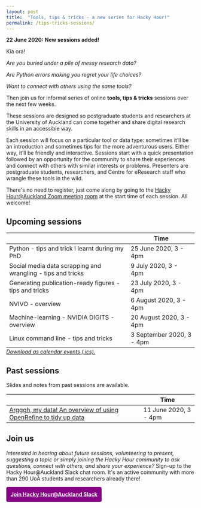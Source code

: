 ```yaml
---
layout: post
title:  "Tools, tips & tricks - a new series for Hacky Hour!"
permalink: /tips-tricks-sessions/
---
```


**22 June 2020: New sessions added!**

Kia ora!

*Are you buried under a pile of messy research data?*

*Are Python errors making you regret your life choices?*

*Want to connect with others using the same tools?*

Then join us for informal series of online **tools, tips & tricks** sessions over the next few weeks.

These sessions are designed so postgraduate students and researchers at the University of Auckland can come together and share digital research skills in an accessible way.

Each session will focus on a particular tool or data type: sometimes it’ll be an introduction and sometimes tips for the more adventurous users. Either way, it’ll be friendly and interactive. Sessions start with a quick presentation followed by an opportunity for the community to share their experiences and connect with others with similar interests or problems. Presenters are postgraduate students, researchers, and Centre for eResearch staff who wrangle these tools in the wild. 

There's no need to register, just come along by going to the [Hacky Hour@Auckland Zoom meeting room](https://auckland.zoom.us/j/9328250646) at the start time of each session. All welcome! 

## Upcoming sessions

|                                                                  | Time                 |
|------------------------------------------------------------------|----------------------|
| Python - tips and trick I learnt during my PhD                   | 25 June 2020, 3 - 4pm|
| Social media data scrapping and wrangling - tips and tricks      | 9 July 2020, 3 - 4pm |
| Generating publication-ready figures - tips and tricks           | 23 July 2020, 3 - 4pm|
| NVIVO - overview                                                 | 6 August 2020, 3 - 4pm|
| Machine-learning - NVIDIA DIGITS - overview                      | 20 August 2020, 3 - 4pm|
| Linux command line - tips and tricks                             | 3 September 2020, 3 - 4pm|

<p style="margin-top:-1em;margin-bottom:2em;"><em><a href="{{site.baseurl}}/static/tips-tricks-sessions.ics">Download as calendar events (.ics).</a></em></p>

## Past sessions
Slides and notes from past sessions are available.

|                                                                  | Time                 |
|------------------------------------------------------------------|----------------------|
|[Argggh, my data! An overview of using OpenRefine to tidy up data]({{site.baseurl}}/static/tipstricks/2020-06-11-OpenRefine-intro-YW.pptx.pdf)| 11 June 2020, 3 - 4pm|

## Join us

_Interested in hearing about future sessions, volunteering to present, suggesting a topic or simply joining the Hacky Hour community to ask questions, connect with others, and share your experience?_ Sign-up to the Hacky Hour@Auckland Slack chat room. It's an active community with more than 290 UoA students and researchers already there!

<a href="https://join.slack.com/t/uoacer/shared_invite/zt-enicnt85-LeufP7kQxPL0r1L2r3MxvQ" style="border: 1px solid purple;padding: 0.75em;display: inline-block;background-color: #860086;color: white;font-weight: bolder;border-radius: 4px;">Join Hacky Hour@Auckland Slack</a>

